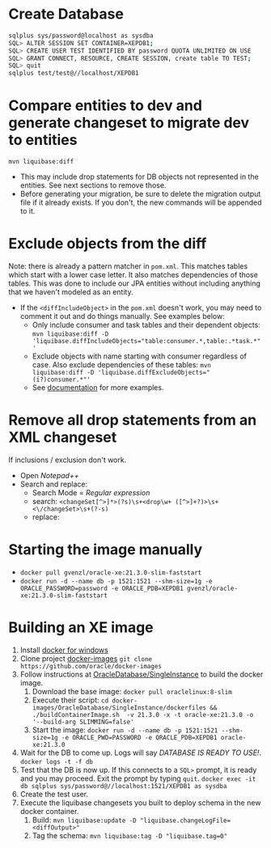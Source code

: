 # Create Database

```sh
sqlplus sys/password@localhost as sysdba
SQL> ALTER SESSION SET CONTAINER=XEPDB1;
SQL> CREATE USER TEST IDENTIFIED BY password QUOTA UNLIMITED ON USE
SQL> GRANT CONNECT, RESOURCE, CREATE SESSION, create table TO TEST;
SQL> quit
sqlplus test/test@//localhost/XEPDB1
```

# Compare entities to dev and generate changeset to migrate dev to entities

`mvn liquibase:diff`
  
  * This may include drop statements for DB objects not represented in the entities.  See next sections to remove those.
  * Before generating your migration, be sure to delete the migration output file if it already exists.  If you don't, the new commands will be appended to it.

# Exclude objects from the diff

  Note: there is already a pattern matcher in `pom.xml`.  This matches tables which start with a lower case letter.  It also matches dependencies of those tables.  This was done to include our JPA entities without including anything that we haven't modeled as an entity.

  * If the `<diffIncludeObject>` in the `pom.xml` doesn't work, you may need to comment it out and do things manually.  See examples below:
    * Only include consumer and task tables and their dependent objects: `mvn liquibase:diff -D 'liquibase.diffIncludeObjects="table:consumer.*,table:.*task.*"'`
    * Exclude objects with name starting with consumer regardless of case.  Also exclude dependencies of these tables: `mvn liquibase:diff -D 'liquibase.diffExcludeObjects="(i?)consumer.*"'`
    * See [documentation](https://docs.liquibase.com/workflows/liquibase-community/including-and-excluding-objects-from-a-database.html) for more examples.
  
# Remove all drop statements from an XML changeset

  If inclusions / exclusion don't work.

  * Open *Notepad++*
  * Search and replace:
    * Search Mode = *Regular expression*
    * search: `<changeSet[^>]*>(?s)\s+<drop\w+ ([^>]+?)>\s+<\/changeSet>\s+(?-s)`
    * replace:
    
# Starting the image manually

* `docker pull gvenzl/oracle-xe:21.3.0-slim-faststart`
* `docker run -d --name db -p 1521:1521 --shm-size=1g -e ORACLE_PASSWORD=password -e ORACLE_PDB=XEPDB1 gvenzl/oracle-xe:21.3.0-slim-faststart`
    
# Building an XE image

  1. Install [docker for windows](https://docs.docker.com/docker-for-windows/install/)
  1. Clone project [docker-images](https://github.com/oracle/docker-images)
    `git clone https://github.com/oracle/docker-images`  
  1. Follow instructions at [OracleDatabase/SingleInstance](https://github.com/oracle/docker-images/tree/main/OracleDatabase/SingleInstance) to build the docker image.  
      1. Download the base image: `docker pull oraclelinux:8-slim`
      1. Execute their script: 
        `cd docker-images/OracleDatabase/SingleInstance/dockerfiles && ./buildContainerImage.sh  -v 21.3.0 -x -t oracle-xe:21.3.0 -o '--build-arg SLIMMING=false'`
      1. Start the image: 
        `docker run -d --name db -p 1521:1521 --shm-size=1g -e ORACLE_PWD=PASSWORD -e ORACLE_PDB=XEPDB1 oracle-xe:21.3.0`
  1. Wait for the DB to come up.  Logs will say *DATABASE IS READY TO USE!*.  
    `docker logs -t -f db`
  1. Test that the DB is now up.  If this connects to a `SQL>` prompt, it is ready and you may proceed.  Exit the prompt by typing `quit`.
    `docker exec -it db sqlplus sys/password@//localhost:1521/XEPDB1 as sysdba`
  1. Create the test user.
  1. Execute the liquibase changesets you built to deploy schema in the new docker container.
      1. Build: 
        `mvn liquibase:update -D "liquibase.changeLogFile=<diffOutput>"`
      1. Tag the schema: 
        `mvn liquibase:tag -D "liquibase.tag=0"`
       